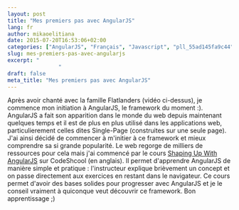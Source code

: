 ```yaml
---
layout: post
title: "Mes premiers pas avec AngularJS"
lang: fr
author: mikaoelitiana
date: 2015-07-20T16:53:06+02:00
categories: ["AngularJS", "Français", "Javascript", "pll_55ad145fa9c44", "Vidéo", "Web"]
slug: mes-premiers-pas-avec-angularjs
excerpt: "
				"
draft: false
meta_title: "Mes premiers pas avec AngularJS"
---
```


Après avoir chanté avec la famille Flatlanders (vidéo ci-dessus), je commence mon initiation à AngularJS, le framework du moment :). AngularJS a fait son apparition dans le monde du web depuis maintenant quelques temps et il est de plus en plus utilisé dans les applications web, particulierement celles dites Single-Page (construites sur une seule page). J'ai ainsi décidé de commencer à m'initier à ce framework et mieux comprendre sa si grande popularité. Le web regorge de milliers de ressources pour cela mais j'ai commencé par le cours [Shaping Up With AngularJS](http://campus.codeschool.com/courses/shaping-up-with-angular-js/) sur CodeShcool (en anglais). Il permet d'apprendre AngularJS de manière simple et pratique : l'instructeur explique brièvement un concept et on passe directement aux exercices en restant dans le navigateur. Ce cours permet d'avoir des bases solides pour progresser avec AngularJS et je le conseil vraiment à quiconque veut découvrir ce framework. Bon apprentissage ;)